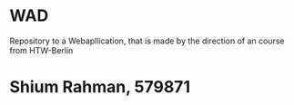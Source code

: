 # WAD
Repository to a Webapllication, that is made by the direction of an course from HTW-Berlin
# Shium Rahman, 579871
